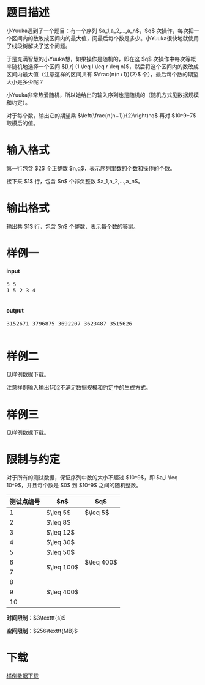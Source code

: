 # 题目描述

<p>小Yuuka遇到了一个题目：有一个序列 $a_1,a_2,...,a_n$，$q$ 次操作，每次把一个区间内的数改成区间内的最大值，问最后每个数是多少。小Yuuka很快地就使用了线段树解决了这个问题。</p>
<p>于是充满智慧的小Yuuka想，如果操作是随机的，即在这 $q$ 次操作中每次等概率随机地选择一个区间 $[l,r] (1 \leq l \leq r \leq n)$，然后将这个区间内的数改成区间内最大值（注意这样的区间共有 $\frac{n(n+1)}{2}$ 个），最后每个数的期望大小是多少呢？</p>
<p>小Yuuka非常热爱随机，所以她给出的输入序列也是随机的（随机方式见数据规模和约定）。</p>
<p>对于每个数，输出它的期望乘 $\left(\frac{n(n+1)}{2}\right)^q$ 再对 $10^9+7$ 取模后的值。</p>

# 输入格式


<p>第一行包含 $2$ 个正整数 $n,q$，表示序列里数的个数和操作的个数。</p>
<p>接下来 $1$ 行，包含 $n$ 个非负整数 $a_1,a_2,...,a_n$。</p>

# 输出格式


<p>输出共 $1$ 行，包含 $n$ 个整数，表示每个数的答案。</p>

# 样例一


<h4>input</h4>
<pre>5 5 
1 5 2 3 4 

</pre>

<h4>output</h4>
<pre>3152671 3796875 3692207 3623487 3515626

</pre>


# 样例二


<p>见样例数据下载。</p>
<p>注意样例输入输出1和2不满足数据规模和约定中的生成方式。</p>

# 样例三


<p>见样例数据下载。</p>

# 限制与约定


<p>对于所有的测试数据，保证序列中数的大小不超过 $10^9$，即 $a_i \leq 10^9$，并且每个数是 $0$ 到 $10^9$ 之间的随机整数。 </p>
<div class="table-responsive">
    <table class="table table-bordered table-text-center table-vertical-middle"><thead><tr><th>测试点编号</th><th>$n$</th><th>$q$</th></tr></thead><tbody><tr><td>1</td><td>$\leq 5$</td><td>$\leq 5$</td></tr><tr><td>2</td><td>$\leq 8$</td><td rowspan="9">$\leq 400$</td></tr><tr><td>3</td><td>$\leq 12$</td></tr><tr><td>4</td><td>$\leq 30$</td></tr><tr><td>5</td><td>$\leq 50$</td></tr><tr><td>6</td><td rowspan="2">$\leq 100$</td></tr><tr><td>7</td></tr><tr><td>8</td><td rowspan="3">$\leq 400$</td></tr><tr><td>9</td></tr><tr><td>10</td></tr></tbody></table></div>

<p><strong>时间限制：</strong>$3\texttt{s}$</p>
<p><strong>空间限制：</strong>$256\texttt{MB}$</p>

# 下载


<p><a href="/download.php?type=problem&amp;id=196">样例数据下载</a></p>

